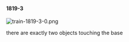 #### 1819-3
![train-1819-3-0.png](https://github.com/lil-lab/nlvr/raw/master/nlvr/train/images/11/train-1819-3-0.png "train-1819-3-0.png")

there are exactly two objects touching the base